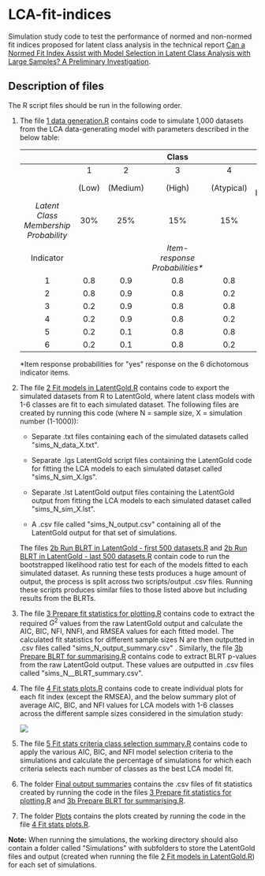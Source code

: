 # LCA-fit-indices

Simulation study code to test the performance of normed and non-normed fit indices proposed for latent class analysis in the technical report [Can a Normed Fit Index Assist with Model Selection in Latent Class Analysis with Large Samples? A Preliminary Investigation](https://osf.io/preprints/psyarxiv/3qzvm).

## Description of files

The R script files should be run in the following order.

1.  The file [1 data generation.R](https://github.com/Eva-Ryan/LCA-fit-indices/blob/main/1%20Data%20generation.R) contains code to simulate 1,000 datasets from the LCA data-generating model with parameters described in the below table:

    |                                       |       |          |              Class              |            |                      |
    |:----------:|:----------:|:----------:|:----------:|:----------:|:----------:|
    |                                       |   1   |    2     |                3                |     4      |          5           |
    |                                       | (Low) | (Medium) |             (High)              | (Atypical) | (Slightly Different) |
    | *Latent Class Membership Probability* |  30%  |   25%    |               15%               |    15%     |         15%          |
    |               Indicator               |       |          | *Item-response Probabilities\** |            |                      |
    |                   1                   |  0.8  |   0.9    |               0.8               |    0.8     |         0.7          |
    |                   2                   |  0.8  |   0.9    |               0.8               |    0.2     |         0.7          |
    |                   3                   |  0.2  |   0.9    |               0.8               |    0.8     |         0.7          |
    |                   4                   |  0.2  |   0.9    |               0.8               |    0.2     |         0.7          |
    |                   5                   |  0.2  |   0.1    |               0.8               |    0.8     |         0.3          |
    |                   6                   |  0.2  |   0.1    |               0.8               |    0.2     |         0.3          |

    \*Item response probabilities for "yes" response on the 6 dichotomous indicator items.

2.  The file [2 Fit models in LatentGold.R](https://github.com/Eva-Ryan/LCA-fit-indices/blob/main/2%20Fit%20models%20in%20LatentGold.R) contains code to export the simulated datasets from R to LatentGold, where latent class models with 1-6 classes are fit to each simulated dataset. The following files are created by running this code (where N = sample size, X = simulation number (1-1000)):

    -   Separate .txt files containing each of the simulated datasets called "sims_N\_data_X.txt".

    -   Separate .lgs LatentGold script files containing the LatentGold code for fitting the LCA models to each simulated dataset called "sims_N\_sim_X.lgs".

    -   Separate .lst LatentGold output files containing the LatentGold output from fitting the LCA models to each simulated dataset called "sims_N\_sim_X.lst".

    -   A .csv file called "sims_N\_output.csv" containing all of the LatentGold output for that set of simulations.

    The files [2b Run BLRT in LatentGold - first 500 datasets.R](https://github.com/Eva-Ryan/LCA-fit-indices/blob/main/2b%20Run%20BLRT%20in%20LatentGold%20-%20first%20500%20datasets.R) and [2b Run BLRT in LatentGold - last 500 datasets.R](https://github.com/Eva-Ryan/LCA-fit-indices/blob/main/2b%20Run%20BLRT%20in%20LatentGold%20-%20last%20500%20datasets.R) contain code to run the bootstrapped likelihood ratio test for each of the models fitted to each simulated dataset. As running these tests produces a huge amount of output, the process is split across two scripts/output .csv files. Running these scripts produces similar files to those listed above but including results from the BLRTs.

3.  The file [3 Prepare fit statistics for plotting.R](https://github.com/Eva-Ryan/LCA-fit-indices/blob/main/3%20Prepare%20fit%20statistics%20for%20plotting.R) contains code to extract the required $G^2$ values from the raw LatentGold output and calculate the AIC, BIC, NFI, NNFI, and RMSEA values for each fitted model. The calculated fit statistics for different sample sizes N are then outputted in .csv files called "sims_N\_output_summary.csv" . Similarly, the file [3b Prepare BLRT for summarising.R](https://github.com/Eva-Ryan/LCA-fit-indices/blob/main/3b%20Prepare%20BLRT%20for%20summarising.R) contains code to extract BLRT p-values from the raw LatentGold output. These values are outputted in .csv files called "sims_N\_\_BLRT_summary.csv".

4.  The file [4 Fit stats plots.R](https://github.com/Eva-Ryan/LCA-fit-indices/blob/main/4%20Fit%20stats%20plots.R) contains code to create individual plots for each fit index (except the RMSEA), and the below summary plot of average AIC, BIC, and NFI values for LCA models with 1-6 classes across the different sample sizes considered in the simulation study:

    ![](https://github.com/Eva-Ryan/LCA-fit-indices/blob/main/Plots/All_plots.jpg)

<!-- -->

5.  The file [5 Fit stats criteria class selection summary.R](https://github.com/Eva-Ryan/LCA-fit-indices/blob/main/5%20Fit%20stats%20criteria%20class%20selection%20summary.R) contains code to apply the various AIC, BIC, and NFI model selection criteria to the simulations and calculate the percentage of simulations for which each criteria selects each number of classes as the best LCA model fit.

6.  The folder [Final output summaries](https://github.com/Eva-Ryan/LCA-fit-indices/tree/main/Final%20output%20summaries) contains the .csv files of fit statistics created by running the code in the files [3 Prepare fit statistics for plotting.R](https://github.com/Eva-Ryan/LCA-fit-indices/blob/main/3%20Prepare%20fit%20statistics%20for%20plotting.R) and [3b Prepare BLRT for summarising.R](https://github.com/Eva-Ryan/LCA-fit-indices/blob/main/3b%20Prepare%20BLRT%20for%20summarising.R).

7.  The folder [Plots](https://github.com/Eva-Ryan/LCA-fit-indices/tree/main/Plots) contains the plots created by running the code in the file [4 Fit stats plots.R](https://github.com/Eva-Ryan/LCA-fit-indices/blob/main/4%20Fit%20stats%20plots.R).

**Note:** When running the simulations, the working directory should also contain a folder called "Simulations" with subfolders to store the LatentGold files and output (created when running the file [2 Fit models in LatentGold.R](https://github.com/Eva-Ryan/LCA-fit-indices/blob/main/2%20Fit%20models%20in%20LatentGold.R)) for each set of simulations.
